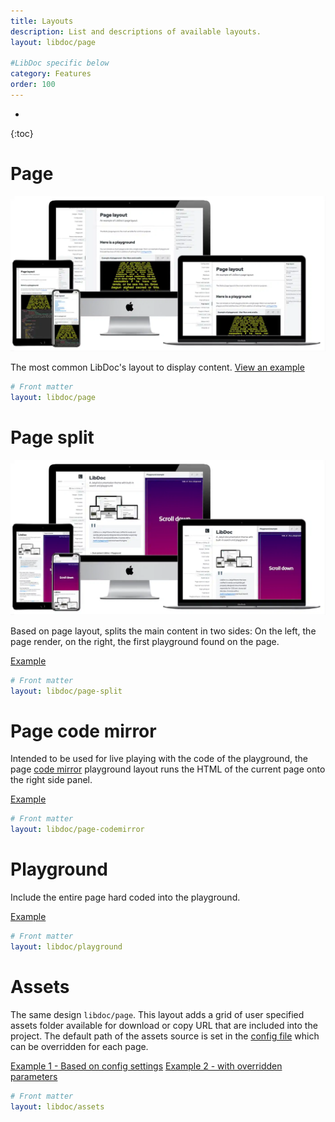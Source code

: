 ```yaml
---
title: Layouts
description: List and descriptions of available layouts.
layout: libdoc/page

#LibDoc specific below
category: Features
order: 100
---
```

* 
{:toc}

# Page 

![LibDoc page layout](libdoc/img/libdoc-layout-page.webp)

The most common LibDoc's layout to display content. [View an example](libdoc-layout-page.html)

```yaml
# Front matter
layout: libdoc/page
```

# Page split

![LibDoc page split layout](libdoc/img/libdoc-layout-page-split.webp)

Based on page layout, splits the main content in two sides: On the left, the page render, on the right, the first playground found on the page.

[Example](libdoc-layout-page-split.html)

```yaml
# Front matter
layout: libdoc/page-split
```

# Page code mirror

Intended to be used for live playing with the code of the playground, the page [code mirror](https://codemirror.net/) playground layout runs the HTML of the current page onto the right side panel.

[Example](libdoc-layout-page-codemirror.html)

```yaml
# Front matter
layout: libdoc/page-codemirror
```

# Playground

Include the entire page hard coded into the playground. 

[Example](libdoc-layout-playground.html)

```yaml
# Front matter
layout: libdoc/playground
```

# Assets

The same design `libdoc/page`. This layout adds a grid of user specified assets folder available for download or copy URL that are included into the project.
The default path of the assets source is set in the [config file](libdoc-config.html#assets) which can be overridden for each page.

[Example 1 - Based on config settings](libdoc-layout-assets.html) [Example 2 - with overridden parameters](libdoc-layout-assets-alt.html)

```yaml
# Front matter
layout: libdoc/assets
```



